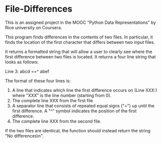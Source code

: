 # File-Differences
This is an assigned project in the MOOC "Python Data Representations" by Rice university on Coursera.

This program finds differences in the contents of two files. In particular, it finds the location of the first character that differs between two input files. 

It returns a formatted string that will allow a user to clearly see where the first difference between two files is located. It returns a four line string that looks as follows:

Line 3:
abcd
==^
abef

The format of these four lines is:

1) A line that indicates which line the first difference occurs on (Line XXX:) where "XXX" is the line number (starting from 0).
2) The complete line XXX from the first file
3) A separator line that consists of repeated equal signs ("=") up until the first difference. A "^" symbol indicates the position of the first difference.
4) The complete line XXX from the second file.

If the two files are identical, the function should instead return the string "No differences\n".
